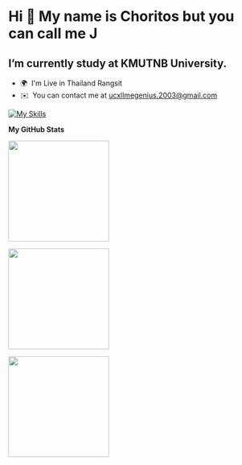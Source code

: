 
Hi 👋 My name is Choritos but you can call me J <br>
===============================================

I’m currently study at KMUTNB University.
-----------------------------------------

* 🌍  I'm Live in Thailand Rangsit
* ✉️  You can contact me at [ucxllmegenius.2003@gmail.com](mailto:ucxllmegenius.2003@gmail.com)

[![My Skills](https://skillicons.dev/icons?i=js,html,css,cpp,figma,git,github,java,lua,mongodb,py)](https://skillicons.dev)


<b>My GitHub Stats</b>


<a  href="https://github.com/anuraghazra/github-readme-stats">
  <p><img align="center" height=200 align="center" src="https://github-readme-stats.vercel.app/api?username=JohnEleanor&theme=dracula" /><p>
</a>
<a  href="https://github.com/anuraghazra/github-readme-stats">
  <p><img align="center" height=200 align="center" src="https://github-readme-stats.vercel.app/api/wakatime?username=JohnEleanor)&theme=dracula" /><p>
</a>
<a href="https://github.com/anuraghazra/convoychat">
  <p><img align="center" height=200 align="center" src="https://github-readme-stats.vercel.app/api/top-langs?username=JohnEleanor&theme=dracula&layout=compact&langs_count=8&card_width=320" /><p>
</a>
